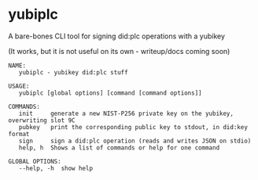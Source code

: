 # yubiplc
A bare-bones CLI tool for signing did:plc operations with a yubikey

(It works, but it is not useful on its own - writeup/docs coming soon)

```
NAME:
   yubiplc - yubikey did:plc stuff

USAGE:
   yubiplc [global options] [command [command options]]

COMMANDS:
   init     generate a new NIST-P256 private key on the yubikey, overwriting slot 9C
   pubkey   print the corresponding public key to stdout, in did:key format
   sign     sign a did:plc operation (reads and writes JSON on stdio)
   help, h  Shows a list of commands or help for one command

GLOBAL OPTIONS:
   --help, -h  show help
```
